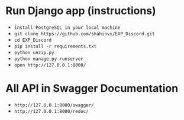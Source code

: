 # Run Django app (instructions)

- `install PostgreSQL in your local machine`
- `git clone https://github.com/shahinvx/EXP_Discord.git`
- `cd EXP_Discord`
- `pip install -r requirements.txt`
- `python unzip.py`
- `python manage.py runserver`
- `open http://127.0.0.1:8000/`

# All API in Swagger Documentation

- `http://127.0.0.1:8000/swagger/`
- `http://127.0.0.1:8000/redoc/`
